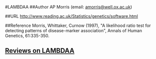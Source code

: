 #LAMBDAA
##Author
AP Morris (email: amorris@well.ox.ac.uk)

##URL
http://www.reading.ac.uk/Statistics/genetics/software.html

##Reference
Morris, Whittaker, Curnow (1997), "A likelihood ratio test for detecting patterns of disease-marker association", Annals of Human Genetics, 61:335-350.


## [Reviews on LAMBDAA](https://github.com/gaow/genetic-analysis-software/issues/260)